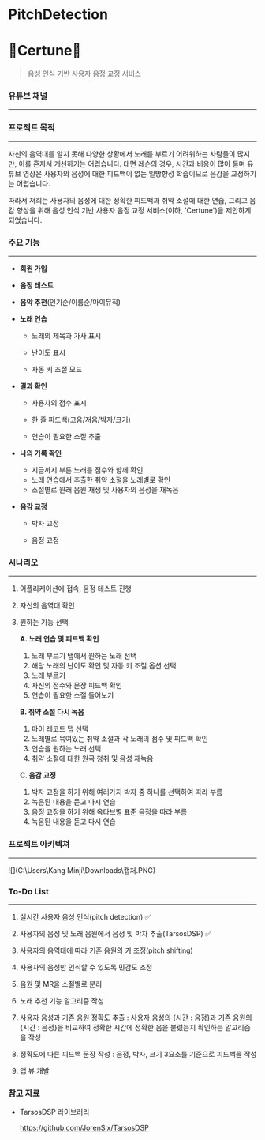 # PitchDetection

# **🎯Certune🎵**

> 음성 인식 기반 사용자 음정 교정 서비스



### 유튜브 채널

------





### 프로젝트 목적

------

자신의 음역대를 알지 못해 다양한 상황에서 노래를 부르기 어려워하는 사람들이 많지만, 이를 혼자서 개선하기는 어렵습니다. 대면 레슨의 경우, 시간과 비용이 많이 들며 유튜브 영상은 사용자의 음성에 대한 피드백이 없는 일방향성 학습이므로 음감을 교정하기는 어렵습니다.

따라서 저희는 사용자의 음성에 대한 정확한 피드백과 취약 소절에 대한 연습, 그리고 음감 향상을 위해 음성 인식 기반 사용자 음정 교정 서비스(이하, 'Certune')을 제안하게 되었습니다.  



### 주요 기능

------

- **회원 가입**

- **음정 테스트** 

- **음악 추천**(인기순/이름순/마이뮤직)

- **노래 연습**

  - 노래의 제목과 가사 표시

  - 난이도 표시
  - 자동 키 조절 모드

- **결과 확인**

  - 사용자의 점수 표시

  - 한 줄 피드백(고음/저음/박자/크기)

  - 연습이 필요한 소절 추출

- **나의 기록 확인**

  - 지금까지 부른 노래를 점수와 함께 확인.
  - 노래 연습에서 추출한 취약 소절을 노래별로 확인
  - 소절별로 원래 음원 재생 및 사용자의 음성을 재녹음

- **음감 교정**

  - 박자 교정

  - 음정 교정



### 시나리오

------

1. 어플리케이션에 접속, 음정 테스트 진행

2. 자신의 음역대 확인

3. 원하는 기능 선택

   **A. 노래 연습 및 피드백 확인**

   1. 노래 부르기 탭에서 원하는 노래 선택
   2. 해당 노래의 난이도 확인 및 자동 키 조절 옵션 선택
   3. 노래 부르기
   4. 자신의 점수와 문장 피드백 확인
   5. 연습이 필요한 소절 들어보기

   **B. 취약 소절 다시 녹음**

   1. 마이 레코드 탭 선택
   2. 노래별로 묶여있는 취약 소절과 각 노래의 점수 및 피드백 확인
   3. 연습을 원하는 노래 선택
   4. 취약 소절에 대한 원곡 청취 및 음성 재녹음

   **C. 음감 교정**

   1. 박자 교정을 하기 위해 여러가지 박자 중 하나를 선택하여 따라 부름
   2. 녹음된 내용을 듣고 다시 연습
   3. 음정 교정을 하기 위해 옥타브별 표준 음정을 따라 부름
   4. 녹음된 내용을 듣고 다시 연습



### 프로젝트 아키텍쳐

------

![](C:\Users\Kang Minji\Downloads\캡처.PNG)



### To-Do List

------

1. 실시간 사용자 음성 인식(pitch detection) ✅

2. 사용자의 음성 및 노래 음원에서 음정 및 박자 추출(TarsosDSP) ✅

3. 사용자의 음역대에 따라 기존 음원의 키 조정(pitch shifting)
4. 사용자의 음성만 인식할 수 있도록 민감도 조정

5. 음원 및 MR을 소절별로 분리

6. 노래 추천 기능 알고리즘 작성

7. 사용자 음성과 기존 음원 정확도 추출 : 사용자 음성의 {시간 : 음정}과 기존 음원의 {시간 : 음정}을 비교하여 정확한 시간에 정확한 음을 불렀는지 확인하는 알고리즘을 작성

8. 정확도에 따른 피드백 문장 작성 : 음정, 박자, 크기 3요소를 기준으로 피드백을 작성

9. 앱 뷰 개발



### 참고 자료

- TarsosDSP 라이브러리

  https://github.com/JorenSix/TarsosDSP
